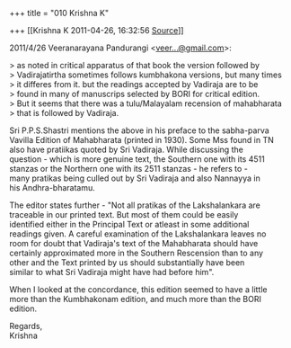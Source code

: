 +++
title = "010 Krishna K"

+++
[[Krishna K	2011-04-26, 16:32:56 [Source](https://groups.google.com/g/bvparishat/c/WNL_eV5xZrA)]]



2011/4/26 Veeranarayana Pandurangi \<[veer...@gmail.com]()\>:

\> as noted in critical apparatus of that book the version followed by  
\> Vadirajatirtha sometimes follows kumbhakona versions, but many times  
\> it differes from it. but the readings accepted by Vadiraja are to be  
\> found in many of manuscrips selected by BORI for critical edition.  
\> But it seems that there was a tulu/Malayalam recension of mahabharata  
\> that is followed by Vadiraja.

Sri P.P.S.Shastri mentions the above in his preface to the sabha-parva  
Vavilla Edition of Mahabharata (printed in 1930). Some Mss found in TN  
also have pratiikas quoted by Sri Vadiraja. While discussing the  
question - which is more genuine text, the Southern one with its 4511  
stanzas or the Northern one with its 2511 stanzas - he refers to -  
many pratikas being culled out by Sri Vadiraja and also Nannayya in  
his Andhra-bharatamu.

The editor states further - "Not all pratikas of the Lakshalankara are  
traceable in our printed text. But most of them could be easily  
identified either in the Principal Text or atleast in some additional  
readings given. A careful examination of the Lakshalankara leaves no  
room for doubt that Vadiraja's text of the Mahabharata should have  
certainly approximated more in the Southern Rescension than to any  
other and the Text printed by us should substantially have been  
similar to what Sri Vadiraja might have had before him".

When I looked at the concordance, this edition seemed to have a little  
more than the Kumbhakonam edition, and much more than the BORI  
edition.

Regards,  
Krishna  

